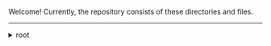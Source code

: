 Welcome! Currently, the repository consists of these directories and files.

<hr>
<details>
<summary>root</summary>

│   .gitattributes  
│   README.md

<hr>

<details>
<summary>Study_1</summary>

<details>
<summary>Hashed variant with added description</summary>

│       2-Gemini.pdf  
│       2-GPT3.5.pdf  
│       2-GPT4.pdf  
│       2-Hashed prompt with added description.pdf  
│       2-Llama2.pdf  

</details>

<details>
<summary>Hashed variant without added description</summary>

│       3-Gemini.pdf  
│       3-GPT3.5.pdf  
│       3-GPT4.pdf  
│       3-Hashed prompt without added description.pdf  
│       3-Llama2.pdf  

</details>

<details>
<summary>Original prompt</summary>

│       1-Gemini.pdf  
│       1-GPT3.5.pdf  
│       1-GPT4.pdf  
│       1-Llama2.pdf  
│       1-Original prompt.pdf  

</details>

</details>

<hr>

<details>
<summary>Study_2</summary>

│   comparator.py  

<details>
<summary>ChatGPT-4o</summary>

│       C1.txt  
│       C2.txt  
│       C3.txt  
│       C4.txt  
│       C5.txt  
│       H1.txt  
│       H2.txt  
│       H3.txt  
│       H4.txt  
│       H5.txt  
│       W1.txt  
│       W2.txt  
│       W3.txt  
│       W4.txt  
│       W5.txt  

</details>

<details>
<summary>Gold_files</summary>

│       gold_hashed.txt  
│       gold_plain_correct.txt  
│       gold_plain_wrong.txt  

</details>

<details>
<summary>LLAMA-3.1-405b-instruct</summary>

│       c1.txt  
│       c2.txt  
│       c3.txt  
│       c4.txt  
│       c5.txt  
│       h1.txt  
│       h2.txt  
│       h3.txt  
│       h4.txt  
│       h5.txt  
│       w1.txt  
│       w2.txt  
│       w3.txt  
│       w4.txt  
│       w5.txt  

</details>

</details>

<hr>

<details>
<summary>Study_3</summary>

│   ChatGPT-4o-not-hashed.txt  
│   LLAMA-3.1-405b-not-hashed.txt  
│   LLAMA-3.1-70b-hashed.txt  
│   LLAMA-3.1.-405b-hashed.txt  
│   Mixtral-large-2-hashed.txt  
│   Mixtral-large-2-not-hashed.txt  

</details>

</details>
